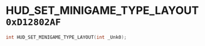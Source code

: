 # HUD_SET_MINIGAME_TYPE_LAYOUT `0xD12802AF`

```cpp
int HUD_SET_MINIGAME_TYPE_LAYOUT(int _Unk0);
```
